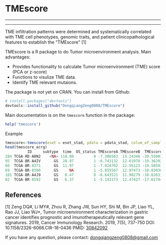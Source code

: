 # TMEscore
--------------------------------------
--------------------------------------

TME infiltration patterns were determined and systematically correlated with TME cell phenotypes, genomic traits, and patient clinicopathological features to establish the "TMEscore" [1]

TMEscore is a R package to do Tumor microenvironment analysis. Main advantages:
- Provides functionality to calculate Tumor microenvironment (TME) score (PCA or z-score)
- Functions to visulize TME data.
- Identify TME relevant mutaions.

The package is not yet on CRAN. You can install from Github:

``` r
# install.packages("devtools")
devtools::install_github("DongqiangZeng0808/TMEscore")
```
Main documentation is on the `tmescore` function in the package:

``` r
help('tmescore')
```

Example

``` r
tmescore<-tmescore(eset = eset_stad, pdata = pdata_stad, colum_of_sample = "ID")
head(tmescore_acrg)
          ID     subtype  time  OS_status TMEscoreA TMEscoreB  TMEscore
284 TCGA-RD-A8N2    <NA> 118.00         0 -7.306563  13.24346 -20.55003
95  TCGA-BR-A4IV      GS  28.97         1 -6.743132  12.61978 -19.36292
66  TCGA-BR-8371      GS  11.97         1 -7.024702  12.56123 -19.58593
69  TCGA-BR-8380      GS     NA         1 -5.855567  12.97473 -18.83030
101 TCGA-BR-A4J9      GS   0.47         0 -6.643521  11.98279 -18.62631
82  TCGA-BR-8592      GS   6.37         1 -5.143173  12.47427 -17.61744
```

References
----------
[1] Zeng DQ#, Li MY#, Zhou R, Zhang JW, Sun HY, Shi M, Bin JP, Liao YL, Rao JJ, Liao WJ*, Tumor microenvironment characterization in gastric cancer identifies prognostic and imunotherapeutically relevant gene signatures. 2019, Cancer Immunology Research. 2019, 7(5), 737-750
DOI: 10.1158/2326-6066.CIR-18-0436
PMID: [30842092](https://www.ncbi.nlm.nih.gov/pubmed/30842092)


If you have any question, please contact: dongqiangzeng0808@gmail.com
